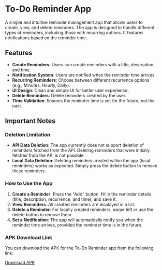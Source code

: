 # To-Do Reminder App

A simple and intuitive reminder management app that allows users to create, view, and delete reminders. The app is designed to handle different types of reminders, including those with recurring options. It features notifications based on the reminder time.

## Features

- **Create Reminders**: Users can create reminders with a title, description, and time.
- **Notification System**: Users are notified when the reminder time arrives.
- **Recurring Reminders**: Choose between different recurrence options (e.g., Minutes, Hourly, Daily).
- **UI Design**: Clean and simple UI for better user experience.
- **Delete Reminders**: Delete reminders created by the user.
- **Time Validation**: Ensures the reminder time is set for the future, not the past.

## Important Notes

### Deletion Limitation
- **API Data Deletion**: The app currently does not support deletion of reminders fetched from the API. Deleting reminders that were initially fetched from the API is not possible.
- **Local Data Deletion**: Deleting reminders created within the app (local reminders) works as expected. Simply press the delete button to remove these reminders.

### How to Use the App

1. **Create a Reminder**: Press the "Add" button, fill in the reminder details (title, description, recurrence, and time), and save it.
2. **View Reminders**: All created reminders are displayed in a list.
3. **Delete a Reminder**: For locally created reminders, swipe left or use the delete button to remove them.
4. **Set a Notification**: The app will automatically notify you when the reminder time arrives, provided the reminder time is in the future.

### APK Download Link

You can download the APK for the To-Do Reminder app from the following link:

[Download APK](https://drive.google.com/drive/folders/1jtQ5yBmQH_uRdhZomaJsRRVQFi4Myneg)
